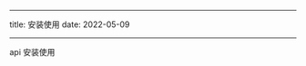 <!--
 * @Author: xuanyu
 * @LastEditors: xuanyu
 * @email: 969718197@qq.com
 * @github: https://github.com/z-xuanyu
 * @Date: 2022-05-09 11:22:14
 * @LastEditTime: 2022-05-09 11:22:14
 * @Description: Modify here please
-->
<!--
 * @Author: xuanyu
 * @LastEditors: xuanyu
 * @email: 969718197@qq.com
 * @github: https://github.com/z-xuanyu
 * @Date: 2022-05-09 11:21:46
 * @LastEditTime: 2022-05-09 11:21:47
 * @Description: Modify here please
-->

---

title: 安装使用
date: 2022-05-09

---

api 安装使用
